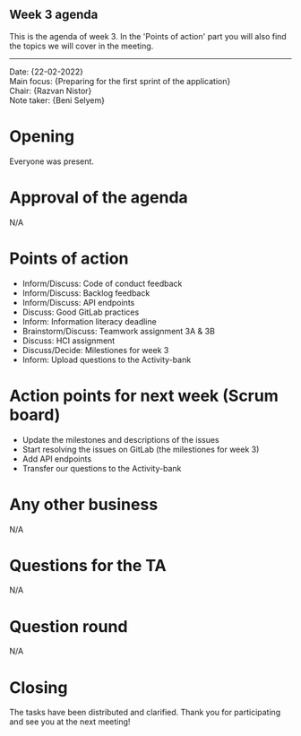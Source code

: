 ## Week 3 agenda

This is the agenda of week 3.
In the 'Points of action' part you will also find the topics we will cover in the meeting. 

---

Date:           {22-02-2022}\
Main focus:     {Preparing for the first sprint of the application}\
Chair:          {Razvan Nistor}\
Note taker:     {Beni Selyem}


# Opening
Everyone was present.  

# Approval of the agenda
N/A

# Points of action
 - Inform/Discuss: Code of conduct feedback
 - Inform/Discuss: Backlog feedback
 - Inform/Discuss: API endpoints
 - Discuss: Good GitLab practices
 - Inform: Information literacy deadline
 - Brainstorm/Discuss: Teamwork assignment 3A & 3B
 - Discuss: HCI assignment
 - Discuss/Decide: Milestiones for week 3
 - Inform: Upload questions to the Activity-bank 

# Action points for next week (Scrum board)
 - Update the milestones and descriptions of the issues
 - Start resolving the issues on GitLab (the milestiones for week 3)
 - Add API endpoints
 - Transfer our questions to the Activity-bank

# Any other business
N/A

# Questions for the TA
N/A

# Question round
N/A

# Closing
The tasks have been distributed and clarified. Thank you for participating and see you at the next meeting!